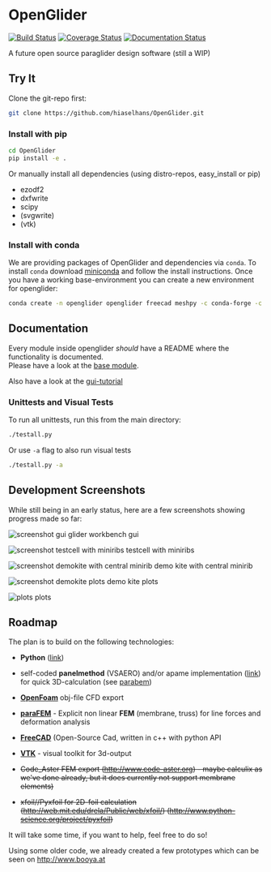 # OpenGlider

[![Build Status](https://travis-ci.org/booya-at/OpenGlider.svg?branch=develop)](https://travis-ci.org/booya-at/OpenGlider)
[![Coverage Status](https://img.shields.io/coveralls/hiaselhans/OpenGlider.svg)](https://coveralls.io/r/hiaselhans/OpenGlider)
[![Documentation Status](https://readthedocs.org/projects/openglider/badge/?version=latest)](https://readthedocs.org/projects/openglider/?badge=latest)

A future open source paraglider design software (still a WIP)

## Try It

Clone the git-repo first:
```bash
git clone https://github.com/hiaselhans/OpenGlider.git
```

### Install with pip
```bash
cd OpenGlider
pip install -e .
```

Or manually install all dependencies (using distro-repos, easy_install or pip)
* ezodf2
* dxfwrite
* scipy
* (svgwrite)
* (vtk)


### Install with conda

We are providing packages of OpenGlider and dependencies via `conda`. To install `conda` download [miniconda](https://docs.conda.io/en/latest/miniconda.html) and follow the install instructions. Once you have a working base-environment you can create a new environment for openglider:  
```bash
conda create -n openglider openglider freecad meshpy -c conda-forge -c openglider
```


## Documentation

Every module inside openglider *should* have a README where the functionality is documented.  
Please have a look at the [base module](./openglider/README.md).

Also have a look at the [gui-tutorial](https://booya-at.github.io/openglider-tutorial)

### Unittests and Visual Tests

To run all unittests, run this from the main directory:
```bash
./testall.py
```

Or use `-a` flag to also run visual tests
```bash
./testall.py -a
```

## Development Screenshots

While still being in an early status, here are a few screenshots showing progress made so far:

![screenshot gui](docs/freecad_gui.png)
glider workbench gui  

![screenshot testcell with miniribs](docs/screen.png)
testcell with miniribs

![screenshot demokite with central minirib](docs/screen2.png)
demo kite with central minirib

![screenshot demokite plots](docs/screen3.png)
demo kite plots

![plots](docs/plots.svg)
plots

## Roadmap
The plan is to build on the following technologies:

* **Python** ([link](http://docs.python.org/2/tutorial/))

* self-coded **panelmethod** (VSAERO) and/or apame implementation ([link](http://www.3dpanelmethod.com/)) for quick 3D-calculation (see [parabem](https://github.com/booya-at/parabem))

* **[OpenFoam](http://www.openfoam.com/)** obj-file CFD export

* **[paraFEM](https://www.github.com/booya-at/paraFEM)** - Explicit non linear **FEM** (membrane, truss) for line forces and deformation analysis 

* **[FreeCAD](https://www.freecadweb.org/)** (Open-Source Cad, written in c++ with python API 

* **[VTK](https://www.vtk.org/)** - visual toolkit for 3d-output

* ~~Code_Aster FEM export (http://www.code-aster.org) - maybe calculix as we've done already, but it does currently not support membrane elements)~~

* ~~xfoil//Pyxfoil for 2D-foil calculation (http://web.mit.edu/drela/Public/web/xfoil/) (http://www.python-science.org/project/pyxfoil)~~

It will take some time, if you want to help, feel free to do so!

Using some older code, we already created a few prototypes which can be seen on http://www.booya.at
